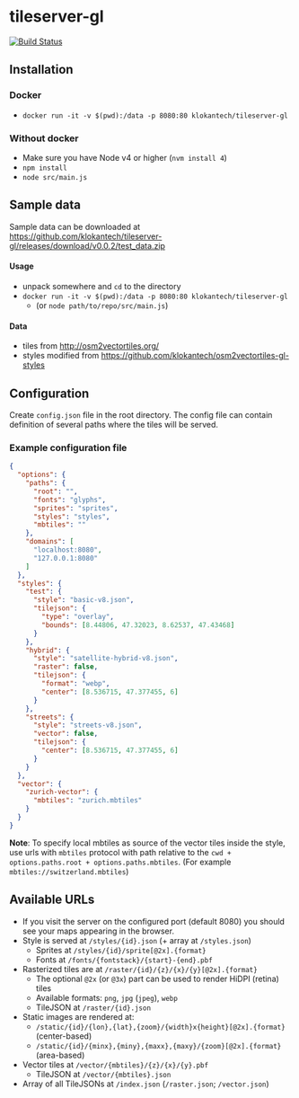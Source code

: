 # tileserver-gl
[![Build Status](https://travis-ci.org/klokantech/tileserver-gl.svg?branch=master)](https://travis-ci.org/klokantech/tileserver-gl)

## Installation

### Docker
 - `docker run -it -v $(pwd):/data -p 8080:80 klokantech/tileserver-gl`

### Without docker
 - Make sure you have Node v4 or higher (`nvm install 4`)
 - `npm install`
 - `node src/main.js`

## Sample data
Sample data can be downloaded at https://github.com/klokantech/tileserver-gl/releases/download/v0.0.2/test_data.zip

#### Usage
- unpack somewhere and `cd` to the directory
- `docker run -it -v $(pwd):/data -p 8080:80 klokantech/tileserver-gl`
  - (or `node path/to/repo/src/main.js`)

#### Data
- tiles from http://osm2vectortiles.org/
- styles modified from https://github.com/klokantech/osm2vectortiles-gl-styles

## Configuration

Create `config.json` file in the root directory.
The config file can contain definition of several paths where the tiles will be served.

### Example configuration file

```json
{
  "options": {
    "paths": {
      "root": "",
      "fonts": "glyphs",
      "sprites": "sprites",
      "styles": "styles",
      "mbtiles": ""
    },
    "domains": [
      "localhost:8080",
      "127.0.0.1:8080"
    ]
  },
  "styles": {
    "test": {
      "style": "basic-v8.json",
      "tilejson": {
        "type": "overlay",
        "bounds": [8.44806, 47.32023, 8.62537, 47.43468]
      }
    },
    "hybrid": {
      "style": "satellite-hybrid-v8.json",
      "raster": false,
      "tilejson": {
        "format": "webp",
        "center": [8.536715, 47.377455, 6]
      }
    },
    "streets": {
      "style": "streets-v8.json",
      "vector": false,
      "tilejson": {
        "center": [8.536715, 47.377455, 6]
      }
    }
  },
  "vector": {
    "zurich-vector": {
      "mbtiles": "zurich.mbtiles"
    }
  }
}
```
**Note**: To specify local mbtiles as source of the vector tiles inside the style, use urls with `mbtiles` protocol with path relative to the `cwd + options.paths.root + options.paths.mbtiles`. (For example `mbtiles://switzerland.mbtiles`)

## Available URLs

- If you visit the server on the configured port (default 8080) you should see your maps appearing in the browser.
- Style is served at `/styles/{id}.json` (+ array at `/styles.json`)
  - Sprites at `/styles/{id}/sprite[@2x].{format}`
  - Fonts at `/fonts/{fontstack}/{start}-{end}.pbf`
- Rasterized tiles are at `/raster/{id}/{z}/{x}/{y}[@2x].{format}`
  - The optional `@2x` (or `@3x`) part can be used to render HiDPI (retina) tiles
  - Available formats: `png`, `jpg` (`jpeg`), `webp`
  - TileJSON at `/raster/{id}.json`
- Static images are rendered at:
  - `/static/{id}/{lon},{lat},{zoom}/{width}x{height}[@2x].{format}` (center-based)
  - `/static/{id}/{minx},{miny},{maxx},{maxy}/{zoom}[@2x].{format}` (area-based)
- Vector tiles at `/vector/{mbtiles}/{z}/{x}/{y}.pbf`
  - TileJSON at `/vector/{mbtiles}.json`
- Array of all TileJSONs at `/index.json` (`/raster.json`; `/vector.json`)
